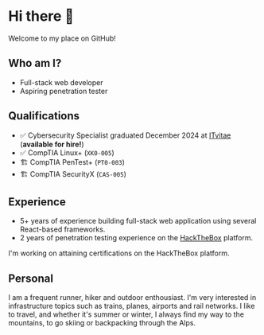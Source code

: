 # Hi there 👋

Welcome to my place on GitHub!

## Who am I?

- Full-stack web developer
- Aspiring penetration tester

## Qualifications

- ✅ Cybersecurity Specialist graduated December 2024 at [ITvitae](https://itvitae.nl/) (**available for hire!**)
- ✅ CompTIA Linux+ (`XK0-005`)
- 🏗️ CompTIA PenTest+ (`PT0-003`)
- 🏗️ CompTIA SecurityX (`CAS-005`)

## Experience

- 5+ years of experience building full-stack web application using several React-based frameworks.
- 2 years of penetration testing experience on the [HackTheBox](https://www.hackthebox.com/) platform.

I'm working on attaining certifications on the HackTheBox platform.

## Personal

I am a frequent runner, hiker and outdoor enthousiast. I'm very interested in infrastructure topics such as trains, planes, airports and rail networks. I like to travel, and whether it's summer or winter, I always find my way to the mountains, to go skiing or backpacking through the Alps.
